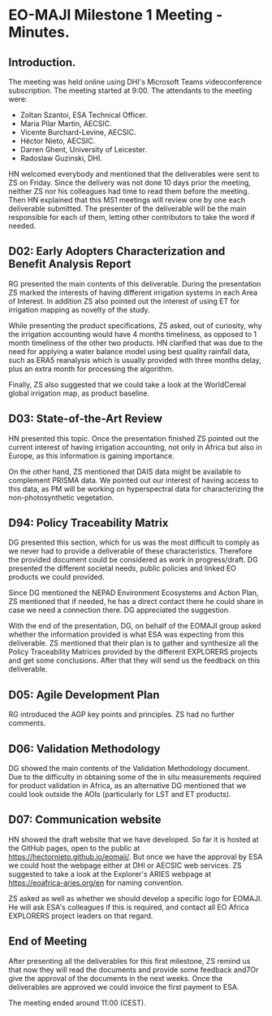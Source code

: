 # EO-MAJI Milestone 1 Meeting - Minutes.

## Introduction.
The meeting was held online using DHI's Microsoft Teams videoconference subscription. The meeting started at 9:00. The attendants to the meeting were:

* Zoltan Szantoi, ESA Technical Officer.
* Maria Pilar Martin, AECSIC.
* Vicente Burchard-Levine, AECSIC.
* Héctor Nieto, AECSIC.
* Darren Ghent, University of Leicester.
* Radoslaw Guzinski, DHI.

HN welcomed everybody and mentioned that the deliverables were sent to ZS on Friday. Since the delivery was not done 10 days prior the meeting, neither ZS nor his colleagues had time to read them before the meeting. Then HN explained that this MS1 meetings will review one by one each deliverable submitted. The presenter of the deliverable will be the main responsible for each of them, letting other contributors to take the word if needed.

## D02: Early Adopters Characterization and Benefit Analysis Report
RG presented the main contents of this deliverable. During the presentation ZS marked the interests of having different irrigation systems in each Area of Interest. In addition ZS also pointed out the interest of using ET for irrigation mapping as novelty of the study.

While presenting the product specifications, ZS asked, out of curiosity, why the irrigation accounting would have 4 months timeliness, as opposed to 1 month timeliness of the other two products. HN clarified that was due to the need for applying a water balance model using best quality rainfall data, such as ERA5 reanalysis which is usually provided with three months delay, plus an extra month for processing the algorithm.

Finally, ZS also suggested that we could take a look at the WorldCereal global irrigation map, as product baseline.

## D03: State-of-the-Art Review
HN presented this topic. Once the presentation finished ZS pointed out the current interest of having irrigation accounting, not only in Africa but also in Europe, as this information is gaining importance.

On the other hand, ZS mentioned that DAIS data might be available to complement PRISMA data. We pointed out our interest of having access to this data, as PM will be working on hyperspectral data for characterizing the non-photosynthetic vegetation.

## D94: Policy Traceability Matrix
DG presented this section, which for us was the most difficult to comply as we never had to provide a deliverable of these characteristics. Therefore the provided document could be considered as work in progress/draft. DG presented the different societal needs, public policies and linked EO products we could provided.

Since DG mentioned the NEPAD Environment Ecosystems and Action Plan, ZS mentioned that if needed, he has a direct contact there he could share in case we need a connection there. DG appreciated the suggestion.

With the end of the presentation, DG, on behalf of the EOMAJI group asked whether the information provided is what ESA was expecting from this deliverable. ZS mentioned that their plan is to gather and synthesize all the Policy Traceability Matrices provided by the different EXPLORERS projects and get some conclusions. After that they will send us the feedback on this deliverable.

## D05: Agile Development Plan
RG introduced the AGP key points and principles. ZS had no further comments.

## D06: Validation Methodology
DG showed the main contents of the Validation Methodology document. Due to the difficulty in obtaining some of the in situ measurements required for product validation in Africa, as an alternative DG mentioned that we could look outside the AOIs (particularly for LST and ET products).

## D07: Communication website
HN showed the draft website that we have developed. So far it is hosted at the GitHub pages, open to the public at https://hectornieto.github.io/eomaji/. But once we have the approval by ESA we could host the webpage either at DHI or AECSIC web services. ZS suggested to take a look at the Explorer's ARIES webpage at https://eoafrica-aries.org/en for naming convention.

ZS asked as well as whether we should develop a specific logo for EOMAJI. He will ask ESA's colleagues if this is required, and contact all EO Africa EXPLORERS project leaders on that regard.

## End of Meeting
After presenting all the deliverables for this first milestone, ZS remind us that now they will read the documents and provide some feedback and7Or give the approval of the documents in the next weeks. Once the deliverables are approved we could invoice the first payment to ESA.

The meeting ended around 11:00 (CEST).
